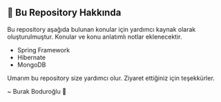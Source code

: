 ## 🤖 Bu Repository Hakkında

Bu repository aşağıda bulunan konular için yardımcı kaynak olarak oluşturulmuştur. Konular ve konu anlatımlı notlar eklenecektir.

- Spring Framework
- Hibernate
- MongoDB

Umarım bu repository size yardımcı olur. Ziyaret ettiğiniz için teşekkürler.

~ Burak Boduroğlu 👾

